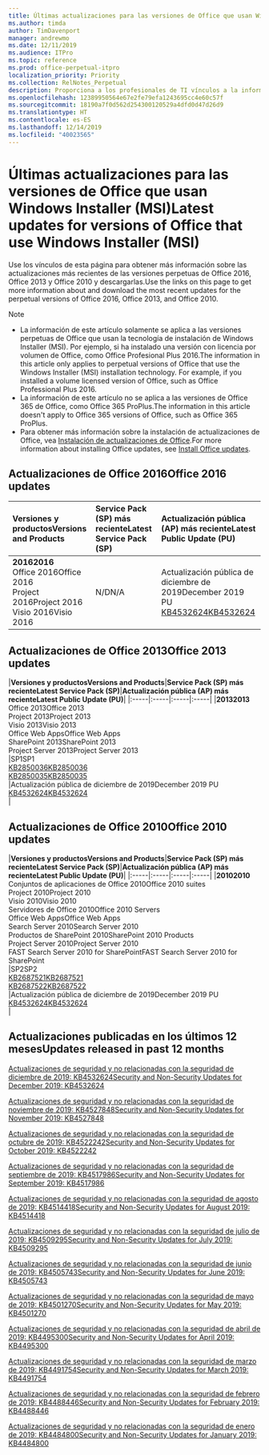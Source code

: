 ```yaml
---
title: Últimas actualizaciones para las versiones de Office que usan Windows Installer (MSI)
ms.author: timda
author: TimDavenport
manager: andrewmo
ms.date: 12/11/2019
ms.audience: ITPro
ms.topic: reference
ms.prod: office-perpetual-itpro
localization_priority: Priority
ms.collection: RelNotes_Perpetual
description: Proporciona a los profesionales de TI vínculos a la información de las últimas actualizaciones de las versiones perpetuas de Office 2016, Office 2013 y Office 2010.
ms.openlocfilehash: 12389950564e67e2fe79efa1243695cc4e60c57f
ms.sourcegitcommit: 18190a7f0d562d254300120529a4dfd0d47d26d9
ms.translationtype: HT
ms.contentlocale: es-ES
ms.lasthandoff: 12/14/2019
ms.locfileid: "40023565"
---
```

# <a name="latest-updates-for-versions-of-office-that-use-windows-installer-msi"></a><span data-ttu-id="57e9f-103">Últimas actualizaciones para las versiones de Office que usan Windows Installer (MSI)</span><span class="sxs-lookup"><span data-stu-id="57e9f-103">Latest updates for versions of Office that use Windows Installer (MSI)</span></span>

<span data-ttu-id="57e9f-104">Use los vínculos de esta página para obtener más información sobre las actualizaciones más recientes de las versiones perpetuas de Office 2016, Office 2013 y Office 2010 y descargarlas.</span><span class="sxs-lookup"><span data-stu-id="57e9f-104">Use the links on this page to get more information about and download the most recent updates for the perpetual versions of Office 2016, Office 2013, and Office 2010.</span></span>
  
 
> [!NOTE]
> - <span data-ttu-id="57e9f-p101">La información de este artículo solamente se aplica a las versiones perpetuas de Office que usan la tecnología de instalación de Windows Installer (MSI). Por ejemplo, si ha instalado una versión con licencia por volumen de Office, como Office Profesional Plus 2016.</span><span class="sxs-lookup"><span data-stu-id="57e9f-p101">The information in this article only applies to perpetual versions of Office that use the Windows Installer (MSI) installation technology. For example, if you installed a volume licensed version of Office, such as Office Professional Plus 2016.</span></span>
> - <span data-ttu-id="57e9f-107">La información de este artículo no se aplica a las versiones de Office 365 de Office, como Office 365 ProPlus.</span><span class="sxs-lookup"><span data-stu-id="57e9f-107">The information in this article doesn't apply to Office 365 versions of Office, such as Office 365 ProPlus.</span></span>
> - <span data-ttu-id="57e9f-108">Para obtener más información sobre la instalación de actualizaciones de Office, vea [Instalación de actualizaciones de Office](https://support.office.com/article/2ab296f3-7f03-43a2-8e50-46de917611c5).</span><span class="sxs-lookup"><span data-stu-id="57e9f-108">For more information about installing Office updates, see [Install Office updates](https://support.office.com/article/2ab296f3-7f03-43a2-8e50-46de917611c5).</span></span> 


## <a name="office-2016-updates"></a><span data-ttu-id="57e9f-109">Actualizaciones de Office 2016</span><span class="sxs-lookup"><span data-stu-id="57e9f-109">Office 2016 updates</span></span>

|<span data-ttu-id="57e9f-110">**Versiones y productos**</span><span class="sxs-lookup"><span data-stu-id="57e9f-110">**Versions and Products**</span></span>|<span data-ttu-id="57e9f-111">**Service Pack (SP) más reciente**</span><span class="sxs-lookup"><span data-stu-id="57e9f-111">**Latest Service Pack (SP)**</span></span>|<span data-ttu-id="57e9f-112">**Actualización pública (AP) más reciente**</span><span class="sxs-lookup"><span data-stu-id="57e9f-112">**Latest Public Update (PU)**</span></span>|
|:-----|:-----|:-----|
|<span data-ttu-id="57e9f-113">**2016**</span><span class="sxs-lookup"><span data-stu-id="57e9f-113">**2016**</span></span> <br/> <span data-ttu-id="57e9f-114">Office 2016</span><span class="sxs-lookup"><span data-stu-id="57e9f-114">Office 2016</span></span>  <br/> <span data-ttu-id="57e9f-115">Project 2016</span><span class="sxs-lookup"><span data-stu-id="57e9f-115">Project 2016</span></span>  <br/> <span data-ttu-id="57e9f-116">Visio 2016</span><span class="sxs-lookup"><span data-stu-id="57e9f-116">Visio 2016</span></span>  <br/> |<span data-ttu-id="57e9f-117">N/D</span><span class="sxs-lookup"><span data-stu-id="57e9f-117">N/A</span></span>  <br/> |<span data-ttu-id="57e9f-118">Actualización pública de diciembre de 2019</span><span class="sxs-lookup"><span data-stu-id="57e9f-118">December 2019 PU</span></span>  <br/> [<span data-ttu-id="57e9f-119">KB4532624</span><span class="sxs-lookup"><span data-stu-id="57e9f-119">KB4532624</span></span>](https://support.microsoft.com/help/4532624 ) <br/> |
   
## <a name="office-2013-updates"></a><span data-ttu-id="57e9f-120">Actualizaciones de Office 2013</span><span class="sxs-lookup"><span data-stu-id="57e9f-120">Office 2013 updates</span></span>

|<span data-ttu-id="57e9f-121">**Versiones y productos**</span><span class="sxs-lookup"><span data-stu-id="57e9f-121">**Versions and Products**</span></span>|<span data-ttu-id="57e9f-122">**Service Pack (SP) más reciente**</span><span class="sxs-lookup"><span data-stu-id="57e9f-122">**Latest Service Pack (SP)**</span></span>|<span data-ttu-id="57e9f-123">**Actualización pública (AP) más reciente**</span><span class="sxs-lookup"><span data-stu-id="57e9f-123">**Latest Public Update (PU)**</span></span>|
|:-----|:-----|:-----|:-----|
|<span data-ttu-id="57e9f-124">**2013**</span><span class="sxs-lookup"><span data-stu-id="57e9f-124">**2013**</span></span> <br/> <span data-ttu-id="57e9f-125">Office 2013</span><span class="sxs-lookup"><span data-stu-id="57e9f-125">Office 2013</span></span>  <br/> <span data-ttu-id="57e9f-126">Project 2013</span><span class="sxs-lookup"><span data-stu-id="57e9f-126">Project 2013</span></span>  <br/> <span data-ttu-id="57e9f-127">Visio 2013</span><span class="sxs-lookup"><span data-stu-id="57e9f-127">Visio 2013</span></span>  <br/> <span data-ttu-id="57e9f-128">Office Web Apps</span><span class="sxs-lookup"><span data-stu-id="57e9f-128">Office Web Apps</span></span>  <br/> <span data-ttu-id="57e9f-129">SharePoint 2013</span><span class="sxs-lookup"><span data-stu-id="57e9f-129">SharePoint 2013</span></span>  <br/> <span data-ttu-id="57e9f-130">Project Server 2013</span><span class="sxs-lookup"><span data-stu-id="57e9f-130">Project Server 2013</span></span>  <br/> |<span data-ttu-id="57e9f-131">SP1</span><span class="sxs-lookup"><span data-stu-id="57e9f-131">SP1</span></span> <br/> [<span data-ttu-id="57e9f-132">KB2850036</span><span class="sxs-lookup"><span data-stu-id="57e9f-132">KB2850036</span></span>](https://support.microsoft.com/kb/2850036) <br/>[<span data-ttu-id="57e9f-133">KB2850035</span><span class="sxs-lookup"><span data-stu-id="57e9f-133">KB2850035</span></span>](https://support.microsoft.com/kb/2850035) <br/> |<span data-ttu-id="57e9f-134">Actualización pública de diciembre de 2019</span><span class="sxs-lookup"><span data-stu-id="57e9f-134">December 2019 PU</span></span>  <br/> [<span data-ttu-id="57e9f-135">KB4532624</span><span class="sxs-lookup"><span data-stu-id="57e9f-135">KB4532624</span></span>](https://support.microsoft.com/help/4532624  ) <br/> |
   
## <a name="office-2010-updates"></a><span data-ttu-id="57e9f-136">Actualizaciones de Office 2010</span><span class="sxs-lookup"><span data-stu-id="57e9f-136">Office 2010 updates</span></span>

|<span data-ttu-id="57e9f-137">**Versiones y productos**</span><span class="sxs-lookup"><span data-stu-id="57e9f-137">**Versions and Products**</span></span>|<span data-ttu-id="57e9f-138">**Service Pack (SP) más reciente**</span><span class="sxs-lookup"><span data-stu-id="57e9f-138">**Latest Service Pack (SP)**</span></span>|<span data-ttu-id="57e9f-139">**Actualización pública (AP) más reciente**</span><span class="sxs-lookup"><span data-stu-id="57e9f-139">**Latest Public Update (PU)**</span></span>|
|:-----|:-----|:-----|:-----|
|<span data-ttu-id="57e9f-140">**2010**</span><span class="sxs-lookup"><span data-stu-id="57e9f-140">**2010**</span></span> <br/> <span data-ttu-id="57e9f-141">Conjuntos de aplicaciones de Office 2010</span><span class="sxs-lookup"><span data-stu-id="57e9f-141">Office 2010 suites</span></span>  <br/> <span data-ttu-id="57e9f-142">Project 2010</span><span class="sxs-lookup"><span data-stu-id="57e9f-142">Project 2010</span></span>  <br/> <span data-ttu-id="57e9f-143">Visio 2010</span><span class="sxs-lookup"><span data-stu-id="57e9f-143">Visio 2010</span></span>  <br/> <span data-ttu-id="57e9f-144">Servidores de Office 2010</span><span class="sxs-lookup"><span data-stu-id="57e9f-144">Office 2010 Servers</span></span>  <br/> <span data-ttu-id="57e9f-145">Office Web Apps</span><span class="sxs-lookup"><span data-stu-id="57e9f-145">Office Web Apps</span></span>  <br/> <span data-ttu-id="57e9f-146">Search Server 2010</span><span class="sxs-lookup"><span data-stu-id="57e9f-146">Search Server 2010</span></span>  <br/> <span data-ttu-id="57e9f-147">Productos de SharePoint 2010</span><span class="sxs-lookup"><span data-stu-id="57e9f-147">SharePoint 2010 Products</span></span>  <br/> <span data-ttu-id="57e9f-148">Project Server 2010</span><span class="sxs-lookup"><span data-stu-id="57e9f-148">Project Server 2010</span></span>  <br/> <span data-ttu-id="57e9f-149">FAST Search Server 2010 for SharePoint</span><span class="sxs-lookup"><span data-stu-id="57e9f-149">FAST Search Server 2010 for SharePoint</span></span>  <br/> |<span data-ttu-id="57e9f-150">SP2</span><span class="sxs-lookup"><span data-stu-id="57e9f-150">SP2</span></span> <br/>[<span data-ttu-id="57e9f-151">KB2687521</span><span class="sxs-lookup"><span data-stu-id="57e9f-151">KB2687521</span></span>](https://support.microsoft.com/kb/2687521) <br/> [<span data-ttu-id="57e9f-152">KB2687522</span><span class="sxs-lookup"><span data-stu-id="57e9f-152">KB2687522</span></span>](https://support.microsoft.com/kb/2687522) <br/> |<span data-ttu-id="57e9f-153">Actualización pública de diciembre de 2019</span><span class="sxs-lookup"><span data-stu-id="57e9f-153">December 2019 PU</span></span>  <br/> [<span data-ttu-id="57e9f-154">KB4532624</span><span class="sxs-lookup"><span data-stu-id="57e9f-154">KB4532624</span></span>](https://support.microsoft.com/help/4532624  ) <br/>|
   

   
## <a name="updates-released-in-past-12-months"></a><span data-ttu-id="57e9f-155">Actualizaciones publicadas en los últimos 12 meses</span><span class="sxs-lookup"><span data-stu-id="57e9f-155">Updates released in past 12 months</span></span>

[<span data-ttu-id="57e9f-156">Actualizaciones de seguridad y no relacionadas con la seguridad de diciembre de 2019: KB4532624</span><span class="sxs-lookup"><span data-stu-id="57e9f-156">Security and Non-Security Updates for December 2019: KB4532624</span></span>](https://support.microsoft.com/help/4532624)

[<span data-ttu-id="57e9f-157">Actualizaciones de seguridad y no relacionadas con la seguridad de noviembre de 2019: KB4527848</span><span class="sxs-lookup"><span data-stu-id="57e9f-157">Security and Non-Security Updates for November 2019: KB4527848</span></span>](https://support.microsoft.com/help/4527848)

[<span data-ttu-id="57e9f-158">Actualizaciones de seguridad y no relacionadas con la seguridad de octubre de 2019: KB4522242</span><span class="sxs-lookup"><span data-stu-id="57e9f-158">Security and Non-Security Updates for October 2019: KB4522242</span></span>](https://support.microsoft.com/help/4522242)

[<span data-ttu-id="57e9f-159">Actualizaciones de seguridad y no relacionadas con la seguridad de septiembre de 2019: KB4517986</span><span class="sxs-lookup"><span data-stu-id="57e9f-159">Security and Non-Security Updates for September 2019: KB4517986</span></span>](https://support.microsoft.com/help/4517986 )

[<span data-ttu-id="57e9f-160">Actualizaciones de seguridad y no relacionadas con la seguridad de agosto de 2019: KB4514418</span><span class="sxs-lookup"><span data-stu-id="57e9f-160">Security and Non-Security Updates for August 2019: KB4514418</span></span>](https://support.microsoft.com/help/4514418)

[<span data-ttu-id="57e9f-161">Actualizaciones de seguridad y no relacionadas con la seguridad de julio de 2019: KB4509295</span><span class="sxs-lookup"><span data-stu-id="57e9f-161">Security and Non-Security Updates for July 2019: KB4509295</span></span>](https://support.microsoft.com/help/4509295)

[<span data-ttu-id="57e9f-162">Actualizaciones de seguridad y no relacionadas con la seguridad de junio de 2019: KB4505743</span><span class="sxs-lookup"><span data-stu-id="57e9f-162">Security and Non-Security Updates for June 2019: KB4505743</span></span>](https://support.microsoft.com/help/4505743)

[<span data-ttu-id="57e9f-163">Actualizaciones de seguridad y no relacionadas con la seguridad de mayo de 2019: KB4501270</span><span class="sxs-lookup"><span data-stu-id="57e9f-163">Security and Non-Security Updates for May 2019: KB4501270 </span></span>](https://support.microsoft.com/help/4501270)

[<span data-ttu-id="57e9f-164">Actualizaciones de seguridad y no relacionadas con la seguridad de abril de 2019: KB4495300</span><span class="sxs-lookup"><span data-stu-id="57e9f-164">Security and Non-Security Updates for April 2019: KB4495300</span></span>](https://support.microsoft.com/help/4495300)

[<span data-ttu-id="57e9f-165">Actualizaciones de seguridad y no relacionadas con la seguridad de marzo de 2019: KB4491754</span><span class="sxs-lookup"><span data-stu-id="57e9f-165">Security and Non-Security Updates for March 2019: KB4491754</span></span>](https://support.microsoft.com/help/4491754) 

[<span data-ttu-id="57e9f-166">Actualizaciones de seguridad y no relacionadas con la seguridad de febrero de 2019: KB4488446</span><span class="sxs-lookup"><span data-stu-id="57e9f-166">Security and Non-Security Updates for February 2019: KB4488446</span></span>](https://support.microsoft.com/help/4488446)

[<span data-ttu-id="57e9f-167">Actualizaciones de seguridad y no relacionadas con la seguridad de enero de 2019: KB4484800</span><span class="sxs-lookup"><span data-stu-id="57e9f-167">Security and Non-Security Updates for January 2019: KB4484800</span></span>](https://support.microsoft.com/help/4484800)







 

   

   

  


  
 
  
 
  

  
   
  
